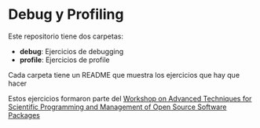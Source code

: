 # Debug y Profiling

Este repositorio tiene dos carpetas:

- **debug**: Ejercicios de debugging
- **profile**: Ejercicios de profile

Cada carpeta tiene un README que muestra los ejercicios que hay que hacer


Estos ejercicios formaron parte del
[Workshop on Advanced Techniques for Scientific Programming and Management of Open Source Software Packages][1]

[1]: http://indico.ictp.it/event/a13190
